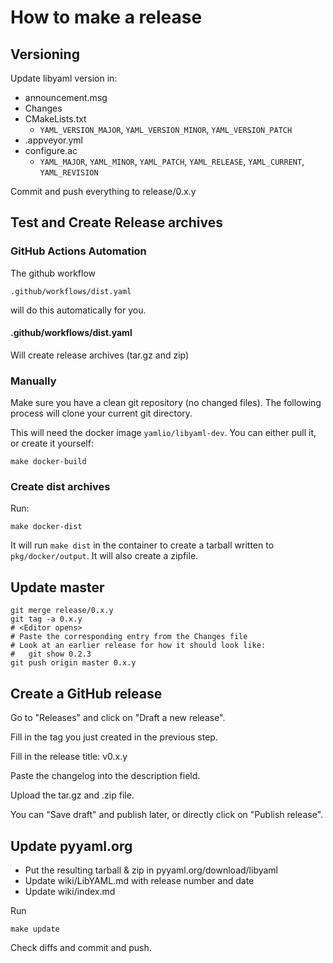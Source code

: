 # How to make a release

## Versioning

Update libyaml version in:
* announcement.msg
* Changes
* CMakeLists.txt
  * `YAML_VERSION_MAJOR`, `YAML_VERSION_MINOR`, `YAML_VERSION_PATCH`
* .appveyor.yml
* configure.ac
  * `YAML_MAJOR`, `YAML_MINOR`, `YAML_PATCH`, `YAML_RELEASE`, `YAML_CURRENT`, `YAML_REVISION`

Commit and push everything to release/0.x.y

## Test and Create Release archives

### GitHub Actions Automation

The github workflow

    .github/workflows/dist.yaml

will do this automatically for you.

#### .github/workflows/dist.yaml

Will create release archives (tar.gz and zip)

### Manually

Make sure you have a clean git repository (no changed files).
The following process will clone your current git directory.

This will need the docker image `yamlio/libyaml-dev`.
You can either pull it, or create it yourself:

    make docker-build

### Create dist archives

Run:

    make docker-dist

It will run `make dist` in the container to create a tarball written to
`pkg/docker/output`.
It will also create a zipfile.

## Update master

    git merge release/0.x.y
    git tag -a 0.x.y
    # <Editor opens>
    # Paste the corresponding entry from the Changes file
    # Look at an earlier release for how it should look like:
    #   git show 0.2.3
    git push origin master 0.x.y

## Create a GitHub release

Go to "Releases" and click on "Draft a new release".

Fill in the tag you just created in the previous step.

Fill in the release title: v0.x.y

Paste the changelog into the description field.

Upload the tar.gz and .zip file.

You can "Save draft" and publish later, or directly click on "Publish release".

## Update pyyaml.org

* Put the resulting tarball & zip in pyyaml.org/download/libyaml
* Update wiki/LibYAML.md with release number and date
* Update wiki/index.md

Run

    make update

Check diffs and commit and push.

